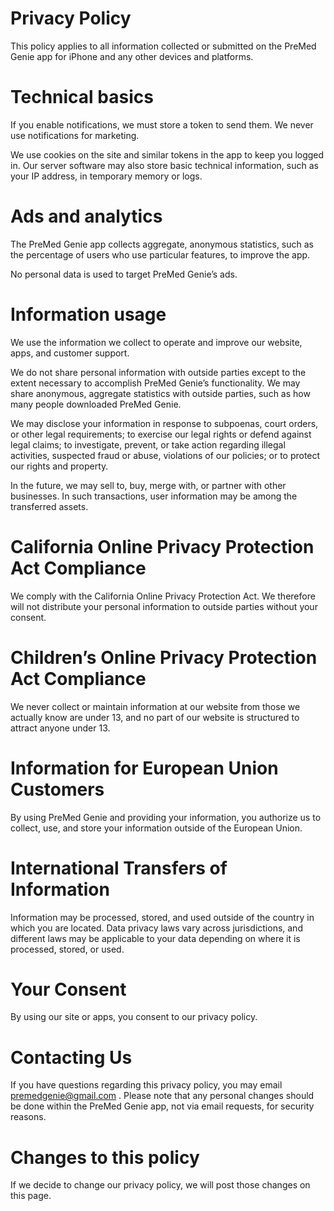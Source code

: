 # Privacy Policy

This policy applies to all information collected or submitted on the PreMed Genie app for iPhone and any other devices and platforms.

# Technical basics

If you enable notifications, we must store a token to send them. We never use notifications for marketing.

We use cookies on the site and similar tokens in the app to keep you logged in. Our server software may also store basic technical information, such as your IP address, in temporary memory or logs.

# Ads and analytics

The PreMed Genie app collects aggregate, anonymous statistics, such as the percentage of users who use particular features, to improve the app.

No personal data is used to target PreMed Genie’s ads.

# Information usage

We use the information we collect to operate and improve our website, apps, and customer support.

We do not share personal information with outside parties except to the extent necessary to accomplish PreMed Genie’s functionality. We may share anonymous, aggregate statistics with outside parties, such as how many people downloaded PreMed Genie.

We may disclose your information in response to subpoenas, court orders, or other legal requirements; to exercise our legal rights or defend against legal claims; to investigate, prevent, or take action regarding illegal activities, suspected fraud or abuse, violations of our policies; or to protect our rights and property.

In the future, we may sell to, buy, merge with, or partner with other businesses. In such transactions, user information may be among the transferred assets.

# California Online Privacy Protection Act Compliance

We comply with the California Online Privacy Protection Act. We therefore will not distribute your personal information to outside parties without your consent.

# Children’s Online Privacy Protection Act Compliance

We never collect or maintain information at our website from those we actually know are under 13, and no part of our website is structured to attract anyone under 13.

# Information for European Union Customers

By using PreMed Genie and providing your information, you authorize us to collect, use, and store your information outside of the European Union.

# International Transfers of Information

Information may be processed, stored, and used outside of the country in which you are located. Data privacy laws vary across jurisdictions, and different laws may be applicable to your data depending on where it is processed, stored, or used.

# Your Consent

By using our site or apps, you consent to our privacy policy.

# Contacting Us

If you have questions regarding this privacy policy, you may email premedgenie@gmail.com . Please note that any personal changes should be done within the PreMed Genie app, not via email requests, for security reasons.

# Changes to this policy

If we decide to change our privacy policy, we will post those changes on this page.
